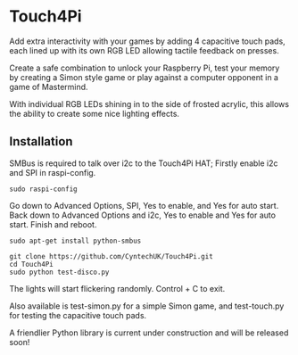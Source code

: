 # Touch4Pi

Add extra interactivity with your games by adding 4 capacitive touch pads, each lined up with its own RGB LED allowing tactile feedback on presses.

Create a safe combination to unlock your Raspberry Pi, test your memory by creating a Simon style game or play against a computer opponent in a game of Mastermind.

With individual RGB LEDs shining in to the side of frosted acrylic, this allows the ability to create some nice lighting effects.


## Installation

SMBus is required to talk over i2c to the Touch4Pi HAT; Firstly enable i2c and SPI in raspi-config.

    sudo raspi-config

Go down to Advanced Options, SPI, Yes to enable, and Yes for auto start. Back down to Advanced Options and i2c, Yes to enable and Yes for auto start. Finish and reboot.

    sudo apt-get install python-smbus

    git clone https://github.com/CyntechUK/Touch4Pi.git
    cd Touch4Pi
    sudo python test-disco.py

The lights will start flickering randomly. Control + C to exit.

Also available is test-simon.py for a simple Simon game, and test-touch.py for testing the capacitive touch pads. 


A friendlier Python library is current under construction and will be released soon!